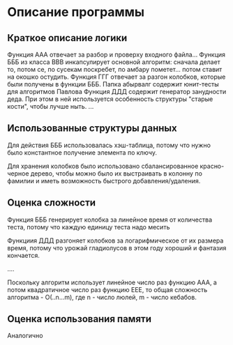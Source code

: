 # Описание программы

## Краткое описание логики
Функция ААА отвечает за разбор и проверху входного файла...
Функция БББ из класса ВВВ инкапсулирует основной алгоритм: сначала делает то, потом се, по сусекам поскребет, по амбару пометет... потом ставит на окошко остудить.
Функция ГГГ отвечает за разгон колобков, которые были получены в функции БББ.
Папка абырвалг содержит юнит-тесты для алгоритмов Павлова
Функция ДДД содержит генератор занудности деда. При этом в ней используется особенность структуры "старые кости", чтобы лучше ныть.
...

## Использованные структуры данных

Для действия БББ использовалась хэш-таблица, потому что нужно было константное получение элемента по ключу.

Для хранения колобков было использовано сбалансированное красно-черное дерево, чтобы можно было их выстраивать в колонну по фамилии и иметь возможность быстрого добавления/удаления.

## Оценка сложности 

Функция БББ генерирует колобка за линейное время от количества теста, потому что каждую единицу теста надо месить

Функциия ДДД разгоняет колобков за логарифмическое от их размера время, потому что урожай гладиолусов в этом году хороший и фантазия кончается.

....

Поскольку алгоритм использует линейное число раз функцию ААА, а потом квадратичное число раз функцию ЕЕЕ, то общая сложность алгоритма - O(..n...m), где n - число люлей, m - число кебабов.

## Оценка использования памяти

Аналогично
